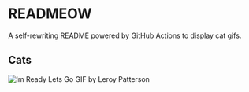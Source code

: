 # READMEOW

A self-rewriting README powered by GitHub Actions to display cat gifs.

## Cats

![Im Ready Lets Go GIF by Leroy Patterson](https://media0.giphy.com/media/CjmvTCZf2U3p09Cn0h/200.gif?cid=9acd02da9csqtwvvk7plrwoyjozntoztquv0wqluidclcq5r&ep=v1_gifs_search&rid=200.gif&ct=g)
